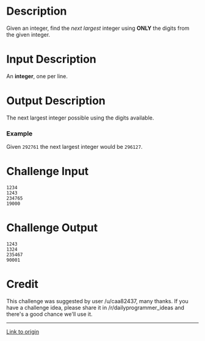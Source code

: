 # Description
Given an integer, find the *next largest* integer using **ONLY** the digits from the given integer.

# Input Description
An **integer**, one per line. 

# Output Description
The next largest integer possible using the digits available.

### Example
Given `292761` the next largest integer would be `296127`.

# Challenge Input

    1234
    1243
    234765
    19000

# Challenge Output

    1243
    1324
    235467
    90001

# Credit

This challenge was suggested by user /u/caa82437, many thanks. If you have a challenge idea, please share it in /r/dailyprogrammer_ideas and there's a good chance we'll use it.

---

[Link to origin](https://www.reddit.com/r/dailyprogrammer/67q3s6)